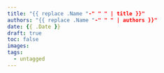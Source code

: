 ```yaml
---
title: "{{ replace .Name "-" " " | title }}"
authors: "{{ replace .Name "-" " " | authors }}"
date: {{ .Date }}
draft: true
toc: false
images:
tags:
  - untagged
---
```


